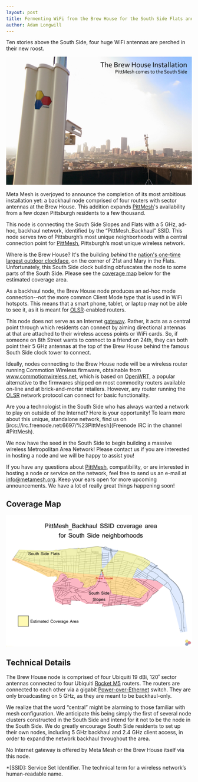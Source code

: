 ```yaml
---
layout: post
title: Fermenting WiFi from the Brew House for the South Side Flats and Slopes
author: Adam Longwill
---
```


Ten stories above the South Side, four huge WiFi antennas are perched in their new roost. 

![View of downtown Pittsburgh from the Brew House with antennae in sight](/images/posts/brew_house_backhaul_announcement/brew_house_rooftop.jpg)

Meta Mesh is overjoyed to announce the completion of its most ambitious installation yet: a backhaul node comprised of four routers with sector antennas at the Brew House. This addition expands [PittMesh](http://www.pittmesh.net)'s availability from a few dozen Pittsburgh residents to a few thousand. 

This node is connecting the South Side Slopes and Flats with a 5 GHz, ad-hoc, backhaul network, identified by the “PittMesh_Backhaul” SSID. This node serves two of Pittsburgh’s most unique neighborhoods with a central connection point for [PittMesh](http://www.pittmesh.net), Pittsburgh’s most unique wireless network.

Where is the Brew House? It's the building *behind* the [nation's one-time largest outdoor clockface](https://en.wikipedia.org/wiki/Duquesne_Brewery_Clock), on the corner of 21st and Mary in the Flats. Unfortunately, this South Side clock building obfuscates the node to some parts of the South Side. Please see the [coverage map](#coverage-map) below for the estimated coverage area.

As a backhaul node, the Brew House node produces an ad-hoc mode connection--not the more common Client Mode type that is used in WiFi hotspots. This means that a smart phone, tablet, or laptop may not be able to see it, as it is meant for [OLSR](https://en.wikipedia.org/wiki/Optimized_Link_State_Routing_Protocol)-enabled routers.

This node does not serve as an Internet [gateway](https://en.wikipedia.org/wiki/Default_gateway). Rather, it acts as a central point through which residents can connect by aiming directional antennas at that are attached to their wireless access points or WiFi cards. So, if someone on 8th Street wants to connect to a friend on 24th, they can both point their 5 GHz antennas at the top of the Brew House behind the famous South Side clock tower to connect. 

Ideally, nodes connecting to the Brew House node will be a wireless router running Commotion Wireless firmware, obtainable from www.commotionwireless.net, which is based on [OpenWRT](https://openwrt.org/), a popular alternative to the firmwares shipped on most commodity routers available on-line and at brick-and-mortar retailers. However, any router running the [OLSR](https://en.wikipedia.org/wiki/Optimized_Link_State_Routing_Protocol) network protocol can connect for basic functionality.

Are you a technologist in the South Side who has always wanted a network to play on outside of the Internet? Here is your opportunity! To learn more about this unique, standalone network, find us on [ircs://irc.freenode.net:6697/%23PittMesh](Freenode IRC in the channel #PittMesh).

We now have the seed in the South Side to begin building a massive wireless Metropolitan Area Network! Please contact us if you are interested in hosting a node and we will be happy to assist you!

If you have any questions about [PittMesh](http://www.pittmesh.net), compatibility, or are interested in hosting a node or service on the network, feel free to send us an e-mail at info@metamesh.org. Keep your ears open for more upcoming announcements. We have a lot of really great things happening soon!

## Coverage Map

![coverage map of brew house node](/images/posts/brew_house_backhaul_announcement/brew_house_coverage_map.png)

## Technical Details

The Brew House node is comprised of four Ubiquiti 19 dBi, 120˚ sector antennas connected to four Ubiquiti [Rocket M5](http://www.ubnt.com/airmax/rocketm/) routers. The routers are connected to each other via a gigabit 
[Power-over-Ethernet](https://en.wikipedia.org/wiki/Power_over_Ethernet) switch. They are only broadcasting on 5 GHz, as they are meant to be backhaul-only.

We realize that the word “central” might be alarming to those familiar with mesh configuration. We anticipate this being simply the first of several node clusters constructed in the South Side and intend for it not to be the node in the South Side. We do greatly encourage South Side residents to set up their own nodes, including 5 GHz backhaul and 2.4 GHz client access, in order to expand the network backhaul throughout the area.

No Internet gateway is offered by Meta Mesh or the Brew House itself via this node.

*[SSID]: Service Set Identifier. The technical term for a wireless network’s human-readable name.
